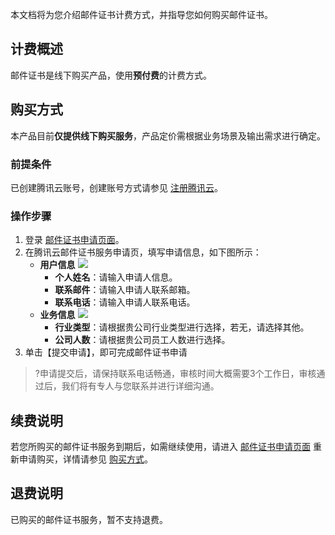 本文档将为您介绍邮件证书计费方式，并指导您如何购买邮件证书。
## 计费概述
邮件证书是线下购买产品，使用**预付费**的计费方式。

<span id="buy"></span>
## 购买方式
本产品目前**仅提供线下购买服务**，产品定价需根据业务场景及输出需求进行确定。
### 前提条件
已创建腾讯云账号，创建账号方式请参见 [注册腾讯云](https://cloud.tencent.com/document/product/378/17985)。
### 操作步骤
1. 登录 [邮件证书申请页面](https://cloud.tencent.com/apply/p/cn69mmv599k)。
2. 在腾讯云邮件证书服务申请页，填写申请信息，如下图所示：
	- **用户信息**
![](https://main.qcloudimg.com/raw/0c3163c15e9cb3e2010e8283f3bbb2dd.png)
		- **个人姓名**：请输入申请人信息。
		- **联系邮件**：请输入申请人联系邮箱。
		- **联系电话**：请输入申请人联系电话。
	- **业务信息**
![](https://main.qcloudimg.com/raw/ce4bbf44471247ade3dd88318dd9acc5.png)
		- **行业类型**：请根据贵公司行业类型进行选择，若无，请选择其他。
		- **公司人数**：请根据贵公司员工人数进行选择。
3. 单击【提交申请】，即可完成邮件证书申请
>?申请提交后，请保持联系电话畅通，审核时间大概需要3个工作日，审核通过后，我们将有专人与您联系并进行详细沟通。

## 续费说明
若您所购买的邮件证书服务到期后，如需继续使用，请进入  [邮件证书申请页面](https://cloud.tencent.com/apply/p/cn69mmv599k) 重新申请购买，详情请参见 [购买方式](#buy)。

## 退费说明
已购买的邮件证书服务，暂不支持退费。
